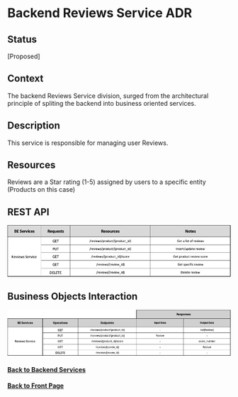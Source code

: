 # Backend Reviews Service ADR

## Status

[Proposed]

## Context

The backend Reviews Service division, surged from the architectural principle of spliting the backend into business oriented services. 

## Description

This service is responsible for managing user Reviews.

## Resources

Reviews are a Star rating (1-5) assigned by users to a specific entity (Products on this case)

## REST API

<img src="../requests/assets/ReviewsService.png" alt="REST Reviews Service" />

## Business Objects Interaction


<img src="../business-objects/assets/ReviewsBOs.png" alt="Business Objects Interaction" />


#### [Back to Backend Services](./README.md)
#### [Back to Front Page](../README.md)